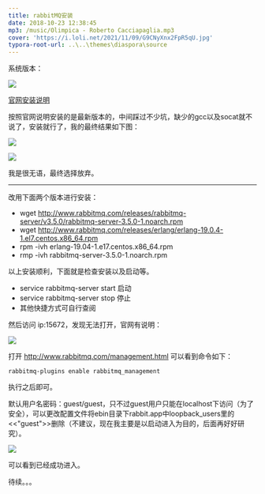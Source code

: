 ```yaml
---
title: rabbitMQ安装
date: 2018-10-23 12:38:45
mp3: /music/Olimpica - Roberto Cacciapaglia.mp3
cover: 'https://i.loli.net/2021/11/09/G9CNyXnx2FpR5qU.jpg'
typora-root-url: ..\..\themes\diaspora\source
---
```






系统版本：

![](/img/rabbitMQ/微信图片_20190225153504.png)



[官网安装说明](http://www.rabbitmq.com/install-rpm.html)

按照官网说明安装的是最新版本的，中间踩过不少坑，缺少的gcc以及socat就不说了，安装就行了，我的最终结果如下图：

![](/img/rabbitMQ/微信图片_20190225154006.png)

![](/img/rabbitMQ/微信图片_20190225154010.png)

我是很无语，最终选择放弃。

------

改用下面两个版本进行安装：

- wget <http://www.rabbitmq.com/releases/rabbitmq-server/v3.5.0/rabbitmq-server-3.5.0-1.noarch.rpm>
- wget <http://www.rabbitmq.com/releases/erlang/erlang-19.0.4-1.el7.centos.x86_64.rpm>
- rpm -ivh erlang-19.04-1.e17.centos.x86_64.rpm
- rmp -ivh rabbitmq-server-3.5.0-1.noarch.rpm

以上安装顺利，下面就是检查安装以及启动等。

- service rabbitmq-server start 启动
- service rabbitmq-server stop 停止
- 其他快捷方式可自行查阅

然后访问 ip:15672，发现无法打开，官网有说明：

![](/img/rabbitMQ/微信图片_20190225155615.png)

打开 http://www.rabbitmq.com/management.html 可以看到命令如下：

```
rabbitmq-plugins enable rabbitmq_management
```

执行之后即可。



默认用户名密码：guest/guest，只不过guest用户只能在localhost下访问（为了安全），可以更改配置文件将ebin目录下rabbit.app中loopback_users里的<<"guest">>删除（不建议，现在我主要是以启动进入为目的，后面再好好研究）。

![](/img/rabbitMQ/微信截图_20190225160240.png)



可以看到已经成功进入。



待续。。。

